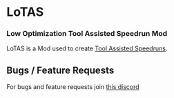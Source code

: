 # LoTAS

### Low Optimization Tool Assisted Speedrun Mod

LoTAS is a Mod used to create [Tool Assisted Speedruns](https://en.wikipedia.org/wiki/Tool-assisted_speedrun).

## Bugs / Feature Requests

For bugs and feature requests join [this discord](https://discord.gg/jGhNxpd)
